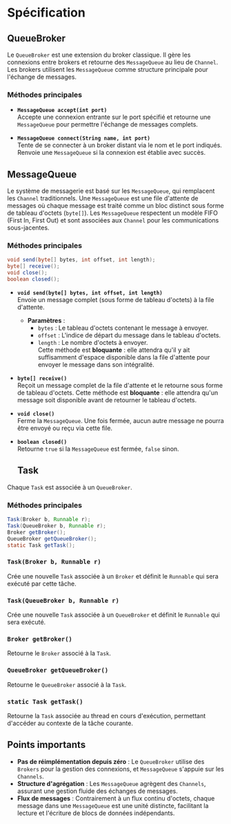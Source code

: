 # Spécification

## QueueBroker

Le `QueueBroker` est une extension du broker classique. Il gère les connexions entre brokers et retourne des `MessageQueue` au lieu de `Channel`. Les brokers utilisent les `MessageQueue` comme structure principale pour l'échange de messages.

### Méthodes principales

- **`MessageQueue accept(int port)`**  
  Accepte une connexion entrante sur le port spécifié et retourne une `MessageQueue` pour permettre l'échange de messages complets.

- **`MessageQueue connect(String name, int port)`**  
  Tente de se connecter à un broker distant via le nom et le port indiqués. Renvoie une `MessageQueue` si la connexion est établie avec succès.

## MessageQueue

Le système de messagerie est basé sur les `MessageQueue`, qui remplacent les `Channel` traditionnels. Une `MessageQueue` est une file d'attente de messages où chaque message est traité comme un bloc distinct sous forme de tableau d'octets (`byte[]`). Les `MessageQueue` respectent un modèle FIFO (First In, First Out) et sont associées aux `Channel` pour les communications sous-jacentes.

### Méthodes principales

```java
void send(byte[] bytes, int offset, int length);
byte[] receive();
void close();
boolean closed();
```

- **`void send(byte[] bytes, int offset, int length)`**  
  Envoie un message complet (sous forme de tableau d'octets) à la file d'attente.

  - **Paramètres** :
    - `bytes` : Le tableau d'octets contenant le message à envoyer.
    - `offset` : L'indice de départ du message dans le tableau d'octets.
    - `length` : Le nombre d'octets à envoyer.  
      Cette méthode est **bloquante** : elle attendra qu'il y ait suffisamment d'espace disponible dans la file d'attente pour envoyer le message dans son intégralité.

- **`byte[] receive()`**  
  Reçoit un message complet de la file d'attente et le retourne sous forme de tableau d'octets. Cette méthode est **bloquante** : elle attendra qu'un message soit disponible avant de retourner le tableau d'octets.

- **`void close()`**  
  Ferme la `MessageQueue`. Une fois fermée, aucun autre message ne pourra être envoyé ou reçu via cette file.

- **`boolean closed()`**  
  Retourne `true` si la `MessageQueue` est fermée, `false` sinon.

  ## Task

Chaque `Task` est associée à un `QueueBroker`.

### Méthodes principales

```java
Task(Broker b, Runnable r);
Task(QueueBroker b, Runnable r);
Broker getBroker();
QueueBroker getQueueBroker();
static Task getTask();
```

### `Task(Broker b, Runnable r)`

Crée une nouvelle `Task` associée à un `Broker` et définit le `Runnable` qui sera exécuté par cette tâche.

### `Task(QueueBroker b, Runnable r)`

Crée une nouvelle `Task` associée à un `QueueBroker` et définit le `Runnable` qui sera exécuté.

### `Broker getBroker()`

Retourne le `Broker` associé à la `Task`.

### `QueueBroker getQueueBroker()`

Retourne le `QueueBroker` associé à la `Task`.

### `static Task getTask()`

Retourne la `Task` associée au thread en cours d'exécution, permettant d'accéder au contexte de la tâche courante.

## Points importants

- **Pas de réimplémentation depuis zéro** : Le `QueueBroker` utilise des `Brokers` pour la gestion des connexions, et `MessageQueue` s'appuie sur les `Channels`.
- **Structure d'agrégation** : Les `MessageQueue` agrègent des `Channels`, assurant une gestion fluide des échanges de messages.
- **Flux de messages** : Contrairement à un flux continu d'octets, chaque message dans une `MessageQueue` est une unité distincte, facilitant la lecture et l'écriture de blocs de données indépendants.
